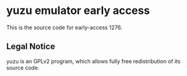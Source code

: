 yuzu emulator early access
=============

This is the source code for early-access 1276.

## Legal Notice

yuzu is an GPLv2 program, which allows fully free redistribution of its source code.